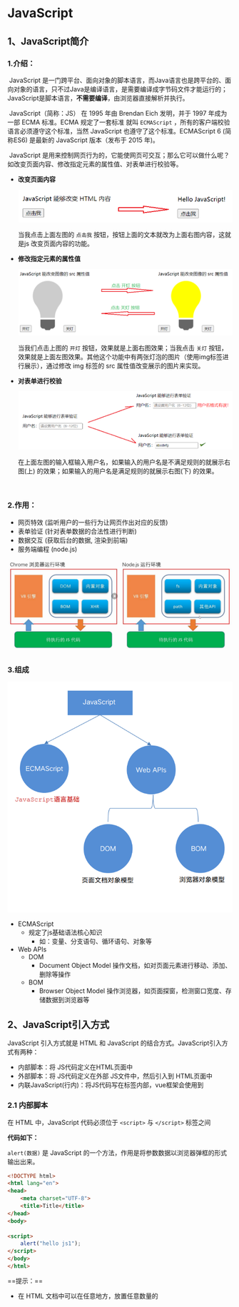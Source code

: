# JavaScript

## 1、JavaScript简介

### 1.介绍：

​	JavaScript 是一门跨平台、面向对象的脚本语言，而Java语言也是跨平台的、面向对象的语言，只不过Java是编译语言，是需要编译成字节码文件才能运行的；JavaScript是脚本语言，**不需要编译**，由浏览器直接解析并执行。

​	JavaScript（简称：JS） 在 1995 年由 Brendan Eich 发明，并于 1997 年成为一部 ECMA 标准。ECMA 规定了一套标准 就叫 `ECMAScript` ，所有的客户端校验语言必须遵守这个标准，当然 JavaScript 也遵守了这个标准。ECMAScript 6 (简称ES6) 是最新的 JavaScript 版本（发布于 2015 年)。

​	JavaScript 是用来控制网页行为的，它能使网页可交互；那么它可以做什么呢？如改变页面内容、修改指定元素的属性值、对表单进行校验等。

* **改变页面内容**

  <img src="../main/Doc_images/image-20210814173417834.png" alt="image-20210814173417834" style="zoom:80%;" />

  当我点击上面左图的 `点击我` 按钮，按钮上面的文本就改为上面右图内容，这就是js 改变页面内容的功能。

* **修改指定元素的属性值**

  <img src="../main/Doc_images/image-20210814173719505.png" alt="image-20210814173719505" style="zoom:70%;" />

  当我们点击上图的 `开灯` 按钮，效果就是上面右图效果；当我点击 `关灯` 按钮，效果就是上面左图效果。其他这个功能中有两张灯泡的图片（使用img标签进行展示），通过修改 img 标签的 src 属性值改变展示的图片来实现。

* **对表单进行校验**

  <img src="../main/Doc_images/image-20210814174242688.png" alt="image-20210814174242688" style="zoom:70%;" />

  在上面左图的输入框输入用户名，如果输入的用户名是不满足规则的就展示右图(上) 的效果；如果输入的用户名是满足规则的就展示右图(下) 的效果。

​	

### 2.作用：

- 网页特效 (监听用户的一些行为让网页作出对应的反馈) 
- 表单验证 (针对表单数据的合法性进行判断) 
- 数据交互 (获取后台的数据, 渲染到前端) 
-  服务端编程 (node.js)

![image-20230711170742300](../main/Doc_images/image-20230711170742300.png)



### 3.组成

![image-20230711171128154](../main/Doc_images/image-20230711171128154.png)

- ECMAScript
  - 规定了js基础语法核心知识
    - 如：变量、分支语句、循环语句、对象等
- Web APIs
  - DOM 
    - Document Object Model 操作文档，如对页面元素进行移动、添加、删除等操作
  - BOM
    - Browser Object Model 操作浏览器，如页面探窗，检测窗口宽度、存储数据到浏览器等



## 2、JavaScript引入方式

JavaScript 引入方式就是 HTML 和 JavaScript 的结合方式。JavaScript引入方式有两种：

* 内部脚本：将 JS代码定义在HTML页面中
* 外部脚本：将 JS代码定义在外部 JS文件中，然后引入到 HTML页面中
* 内联JavaScript(行内)：将JS代码写在标签内部，vue框架会使用到



### 2.1  内部脚本

在 HTML 中，JavaScript 代码必须位于 `<script>` 与 `</script>` 标签之间

**代码如下：**

`alert(数据)` 是 JavaScript 的一个方法，作用是将参数数据以浏览器弹框的形式输出出来。

```html
<!DOCTYPE html>
<html lang="en">
<head>
    <meta charset="UTF-8">
    <title>Title</title>
</head>
<body>

<script>
    alert("hello js1");
</script>
</body>
</html>
```



==提示：==

* 在 HTML 文档中可以在任意地方，放置任意数量的<script>标签。如下图

  ```html
  <!DOCTYPE html>
  <html lang="en">
  <head>
      <meta charset="UTF-8">
      <title>Title</title>
      <script>
          alert("hello js1");
      </script>
  </head>
  <body>
  
  <script>
      alert("hello js1");
  </script>
  
  </body>
  </html>
  <script>
      alert("hello js1");
  </script>
  ```

* 一般把脚本置于 < body> 元素的底部，可改善显示速度

   我们将< script>放在HTML文件的底部附近的原因是浏览器会按照代码在文件中的顺序加载HTML。如果先加载的JavaScript期望修改其下方的HTML，那么它可能由于HTML尚未被加载而失效。因此，将JavaScript 代码放在HTMIL页面的底部附近通常是最好的策略。

### 2.2  外部脚本

**第一步：定义外部 js 文件。如定义名为 demo.js的文件**

项目结构如下：

![image-20230711174610008](../main/Doc_images/image-20230711174610008.png)

demo.js 文件内容如下：

```js
alert("hello js");
```

**第二步：在页面中引入外部的js文件**

在页面使用 `script` 标签中使用 `src` 属性指定 js 文件的 URL 路径。

```html
<!DOCTYPE html>
<html lang="en">
<head>
    <meta charset="UTF-8">
    <title>Title</title>
</head>
<body>

<script src="./need/0x01.js"></script>
</body>
</html>
```

#### *注意：

* 外部脚本不能包含 `<script>` 标签

  在js文件中直接写 js 代码即可，不要在 js文件 中写 `script` 标签

* `<script>` 标签不能自闭合

  在页面中引入外部js文件时，**不能写成** `<script src="../js/demo.js"/>`。

​	

## 3、JavaScript基础语法

### 3.1  书写语法

* 区分大小写：与 Java 一样，变量名、函数名以及其他一切东西都是区分大小写的

* 每行结尾的分号可有可无

  如果一行上写多个语句时，必须加分号用来区分多个语句。

* 注释

  * 单行注释：// 注释内容     ctrl+/
  * 多行注释：/* 注释内容 */    shift+alt+a

  **注意**：JavaScript 没有文档注释

* 结尾处可以不写`;`   结束符可以忽略

* 大括号表示代码块

  ```js
  if (count == 3) { 
     alert(count); 
  } 
  ```

### 3.2  输出语句

js 可以通过以下方式进行内容的输出，只不过不同的语句输出到的位置不同

- `+`运算符 可以实现字符串的拼接
- 使用 ` `` `反引号，即tab键上方数字键盘1左方的符号，在进行内容拼接时用`${}` 包住变量
- 单引号`''`、双引号`""`或反引号` `` `包裹的数据都叫字符串，单引号和双引号都可以用且没区别，推荐使用单引号
- 字符串输出符号时，加上`\`号即可输出
- JS是弱数据类型，变量只有赋值后才能确定



* **使用 window.alert() 写入警告框**  (window可不写)

  ```html
  <!DOCTYPE html>
  <html lang="en">
  <head>
      <meta charset="UTF-8">
      <title>Title</title>
  </head>
  <body>
      
  <script>
      window.alert("hello js");//写入警告框
  </script>
  </body>
  </html>
  ```

  上面代码通过浏览器打开，我们可以看到如下图弹框效果

  ![image-20230711174846586](../main/Doc_images/image-20230711174846586.png)

* **使用 document.write() 写入 HTML 输出**

  ```html
  <!DOCTYPE html>
  <html lang="en">
  <head>
      <meta charset="UTF-8">
      <title>Title</title>
  </head>
  <body>
  
   <h1 style="color: blue;">
  <script>
      document.write("hello js 2~");//写入html页面
  </script>
  </h1>   
  
  </body>
  </html>
  ```

  上面代码通过浏览器打开，我们可以在页面上看到 `document.write(内容)` 输出的内容，但如果输出的内容写在标签内，也会被解析成网页元素

  ![image-20230711175721229](../main/Doc_images/image-20230711175721229.png)

* **使用 console.log() 写入浏览器控制台**

  ```html
  <!DOCTYPE html>
  <html lang="en">
  <head>
      <meta charset="UTF-8">
      <title>Title</title>
  </head>
  <body>
  
  <script>
      console.log("hello js 3");//写入浏览器的控制台
  </script>
  </body>
  </html>
  ```

  上面代码通过浏览器打开，我们可以在不能页面上看到  `console.log(内容)` 输出的内容，它是输出在控制台了，而怎么在控制台查看输出的内容呢？在浏览器界面按 `F12` 就可以看到下图的控制台

  ![image-20230711175942904](../main/Doc_images/image-20230711175942904.png)

### 3.3 输入语法

​	语法：

```json
prompt('请输入您的姓名：')
```

​	作用：显示一个对话框，对话框中包含一条文字信息，提示用户输入内容。

![image-20230711181025247](../main/Doc_images/image-20230711181025247.png)



### 3.4  变量

​	JavaScript 中用 var 关键字（variable 的缩写）来声明变量。存储数据的**容器**，格式 `let 变量名 = 数据值;`。而在JavaScript 是一门弱类型语言，变量==可以存放不同类型的值==；如下在定义变量时赋值为数字数据，还可以将变量的值改为字符串类型的数

```js
let test = 20;
test = "张三";
```





类型包括

- number
  - parseInt
  - parseFloat

- string
- boolean
- undefined
- null



null 和 undefined 区别：

- undefined 表示没有赋值，检测为此则说明值未传递过来
- null 表示赋值但内容为空，常用于未建立完全对象的情况下



js 中的变量名命名也有如下规则，和java语言基本都相同

* 组成字符可以是任何字母、数字、下划线（_）或美元符号（$）
* 数字不能开头
* 建议使用驼峰命名



JavaScript 中 `var` 关键字有点特殊，有以下地方和其他语言不一样

* 作用域：全局变量

  ```js
  {
      var age = 20;
  }
  alert(age);  // 在代码块中定义的age 变量，在代码块外边还可以使用
  ```

* 变量可以重复定义

  ```js
  {
      var age = 20;
      var age = 30;//JavaScript 会用 30 将之前 age 变量的 20 替换掉
  }
  alert(age); //打印的结果是 30
  ```

针对如上的问题，==ECMAScript 6 新增了 `let `关键字来定义变量。==它的用法类似于 `var`，但是所声明的变量，只在 `let` 关键字所在的代码块内有效，且不允许重复声明,所以解决了全局变量的问题，之后的学习均用`let`

例如：

```js
{
    let age = 20;
}
alert(age); 
```

​	运行上面代码，浏览器并没有弹框输出结果，说明这段代码是有问题的。通过 `F12` 打开开发者模式可以看到如下错误信息

<img src="../main/Doc_images/image-20210815170848426.png" alt="image-20210815170848426" style="zoom:80%;" />

而如果在代码块中定义两个同名的变量，IDEA 开发工具就直接报错了

> <img src="../main/Doc_images/image-20210815170952829.png" alt="image-20210815170952829" style="zoom:80%;" />

==ECMAScript 6 新增了 const关键字，用来声明一个只读的常量。一旦声明，常量的值就不能改变。== 通过下面的代码看一下常用的特点就可以了

> <img src="../main/Doc_images/image-20210815171128095.png" alt="image-20210815171128095" style="zoom:80%;" />

我们可以看到给 PI 这个常量重新赋值时报错了。



### 3.5  数据类型

JavaScript 中提供了两类数据类型：原始类型 和 引用类型。

使用 typeof 运算符可以获取数据类型

同时数据之间可以转换

`alert(typeof age);` 以弹框的形式将 age 变量的数据类型输出

原始数据类型：**Symbol、BigInt、object(如数组)**

* **number**：数字（整数、小数、NaN(Not a Number)）

  ```js
  let age = 20;
  let price = 99.8;
  
  alert(typeof age); // 结果是 ： number
  alert(typeof price);// 结果是 ： number
  ```

  ==注意：== NaN是一个特殊的number类型的值，isNaN()

* **string**：字符、字符串，单双引皆可

  ```js
  let ch = 'a';
  let name = '张三'; 
  let addr = "北京";
  
  alert(typeof ch); //结果是  string
  alert(typeof name); //结果是  string
  alert(typeof addr); //结果是  string
  ```

  ==注意：==在 js 中 双引号和单引号都表示字符串类型的数据

* **boolean**：布尔：true，false

  ```js
  let flag = true;
  let flag2 = false;
  
  alert(typeof flag); //结果是 boolean
  alert(typeof flag2); //结果是 boolean
  ```

* **null**：对象为空

  ```js
  let obj = null;
  
  alert(typeof obj);//结果是 object
  ```

  为什么打印上面的 obj 变量的数据类型，结果是object；这个官方给出了解释，下面是从官方文档截的图

  <img src="../main/Doc_images/image-20210815173003408.png" alt="image-20210815173003408" style="zoom:80%;" />

* **undefined**：当声明的变量未初始化时，该变量的默认值是 undefined

  ```js
  let a;
  alert(typeof a); //结果是 undefined
  ```

### 3.6  运算符

JavaScript 提供了如下的运算符。大部分和 Java语言 都是一样的，不同的是 JS 关系运算符中的 `==` 和 `===`，一会我们只演示这两个的区别，其他运算符将不做演示

* 一元运算符：++，--

* 算术运算符：+，-，*，/，%

* 赋值运算符：=，+=，-=…

* 关系运算符：>，<，>=，<=，!=，\==，===…

* 逻辑运算符：&&，||，!

* 三元运算符：条件表达式 ? true_value : false_value 

#### 3.6.1  ==和===区别

**概述:**

* ==：
  1. 判断类型是否一样，如果不一样，则进行类型转换

  2. 再去比较其值

* ===：js 中的全等于
  1. 判断类型是否一样，如果不一样，直接返回false
  2. 再去比较其值

**代码：**

```js
let age1 = 20;
let age2 = "20";

alert(age1 == age2);// true
alert(age1 === age2);// false
```

#### 3.6.2  类型转换

上述讲解 `==` 运算符时，发现会进行类型转换，所以接下来我们来详细的讲解一下 JavaScript 中的类型转换。

* 其他类型转为number

  * string 转换为 number 类型：按照字符串的字面值，转为数字。如果字面值不是数字，则转为NaN

    将 string 转换为 number 有两种方式：

    * 使用 `+` 正号运算符：

      ```js
      let str = +"20";
      alert(str + 1) //21
      ```

    * 使用 `parseInt()` 函数(方法)：

      ```js
      let str = "20";
      alert(parseInt(str, 10) + 1);
      ```

    > ==建议使用 `parseInt()` 函数进行转换。==

  * boolean 转换为 number 类型：true 转为1，false转为0

    ```js
    let flag = +false;
    alert(flag); // 0
    ```

* 其他类型转为boolean

  * number 类型转换为 boolean 类型：0和NaN转为false，其他的数字转为true
  * string 类型转换为 boolean 类型：空字符串转为false，其他的字符串转为true
  * null类型转换为 boolean 类型是 false
  * undefined 转换为 boolean 类型是 false

  **代码如下：**

  ```js
  // let flag = 3;
  // let flag = "";
  let flag = undefined;
  
  if (flag) {
      alert("转为true");
  }
  else {
      alert("转为false");
  }
  ```

**使用场景：**

在 Java 中使用字符串前，一般都会先判断字符串不是null，并且不是空字符才会做其他的一些操作，JavaScript也有类型的操作，代码如下：

```js
let str = "abc";

//健壮性判断
if (str != null && str.length > 0) {
    alert("转为true");
}
else {
    alert("转为false");
}
```

但是由于 JavaScript 会自动进行类型转换，所以上述的判断可以进行简化，代码如下：

```js
let str = "abc";

//健壮性判断
if (str) {
    alert("转为true");
}
else {
    alert("转为false");
}
```



### 3.7  流程控制语句

JavaScript 中提供了和 Java 一样的流程控制语句，如下

* if 
* switch
* for
* while
* do-while

#### 3.7.1  if 语句

```js
let count = 3;
if (count === 3) {
    alert(count);
}
```

#### 3.7.2  switch 语句

```js
let num = 3;
switch (num) {
    case 1:
        alert("星期一");
        break;
    case 2:
        alert("星期二");
        break;
    case 3:
        alert("星期三");
        break;
    case 4:
        alert("星期四");
        break;
    case 5:
        alert("星期五");
        break;
    case 6:
        alert("星期六");
        break;
    case 7:
        alert("星期日");
        break;
    default:
        alert("输入的星期有误");
        break;
}
```

#### 3.7.3  for 循环语句



```js
let sum = 0;
for (let i = 1; i <= 100; i++) { //建议for循环小括号中定义的变量使用let
    sum += i;
}
alert(sum);
```

#### 3.7.4  while 循环语句

```js
let sum = 0;
let i = 1;
while (i <= 100) {
    sum += i;
    i++;
}
alert(sum);
```

#### 3.7.5  do-while 循环语句

```js
let sum = 0;
let i = 1;
do {
    sum += i;
    i++;
}
while (i <= 100);
alert(sum);
```

### 3.8  函数

函数（就是Java中的方法）是被设计为执行特定任务的代码块；JavaScript 函数通过 function 关键词进行定义。

#### 3.8.1  定义格式

函数定义格式有两种：

* 方式1

  ```js
  function 函数名(参数1,参数2..){
      要执行的代码
  }
  ```

* 方式2

  ```js
  var 函数名 = function (参数列表){
      要执行的代码
  }
  ```

> ==注意：==
>
> * 形式参数不需要类型。因为JavaScript是弱类型语言
>
>   ```js
>   function add(a, b){
>       return a + b;
>   }
>   ```
>
>   上述函数的参数 a 和 b 不需要定义数据类型，因为在每个参数前加上 var 也没有任何意义。
>
> * 返回值也不需要定义类型，可以在函数内部直接使用return返回即可

#### 3.8.2  函数调用

函数调用函数：

```js
函数名称(实际参数列表);
```

eg：

```js
let result = add(10,20);
```

> ==注意：==
>
> * JS中，函数调用可以传递任意个数参数
>
> * 例如  `let result = add(1,2,3);` 
>
>   它是将数据 1 传递给了变量a，将数据 2 传递给了变量 b，而数据 3 没有变量接收。

## 4、JavaScript常用对象

JavaScript 提供了很多对象供使用者来使用。

​	无序的数据的集合

- 属性：信息或特征(名词)
- 方法：功能或行为(动词)



* 基本对象

  <img src="../main/Doc_images/image-20210815183147297.png" alt="image-20210815183147297" style="zoom:80%;" />

* BOM 对象

  <img src="../main/Doc_images/image-20210815183207660.png" alt="image-20210815183207660" style="zoom:80%;" />

* DOM对象

  DOM 中的对象就比较多了，下图只是截取部分

  <img src="../main/Doc_images/image-20210815183225718.png" alt="image-20210815183225718" style="zoom:80%;" />

这小节我们先学习基本对象，而我们先学习 `Array` 数组对象和 `String` 字符串对象。

### 4.1  Array对象

JavaScript Array对象用于定义数组

#### 4.1.1  定义格式

数组的定义格式有两种：

* 方式1

  ```js
  let 变量名 = new Array(元素列表); 
  ```

  例如：

  ```js
  let arr = new Array(1,2,3); //1,2,3 是存储在数组中的数据（元素）
  ```

* 方式2

  ```js
  let 变量名 = [元素列表];
  ```

  例如：

  ```js
  let arr = [1,2,3]; //1,2,3 是存储在数组中的数据（元素）
  ```

  ==注意：Java中的数组静态初始化使用的是{}定义，而 JavaScript 中使用的是 [] 定义==

#### 4.1.2  元素访问

访问数组中的元素和 Java 语言的一样，格式如下：

```js
arr[索引] = 值;
```

**代码演示：**

```js
 // 方式一
let arr = new Array(1,2,3);
// alert(arr);

// 方式二
let arr2 = [1,2,3];
//alert(arr2);

// 访问
arr2[0] = 10;
alert(arr2);
```

#### 4.1.3  特点

JavaScript 中的数组相当于 Java 中集合。数组的长度是可以变化的，而 JavaScript 是弱类型，所以可以存储任意的类型的数据。

例如如下代码：

```js
// 变长
let arr3 = [1,2,3];
arr3[10] = 10;
alert(arr3[10]); // 10
alert(arr3[9]);  // undefined
```

上面代码在定义数组中给了三个元素，又给索引是 10 的位置添加了数据 10，那么 `索引3` 到 `索引9` 位置的元素是什么呢？我们之前就介绍了，在 JavaScript 中没有赋值的话，默认就是 `undefined`。

如果给 `arr3` 数组添加字符串的数据，也是可以添加成功的

```js
arr3[5] = "hello";
alert(arr3[5]); // hello
```

#### 4.1.4  属性

Array 对象提供了很多属性

| 属性        | 描述                             |
| ----------- | -------------------------------- |
| constructor | 返回对创建此对象的数组函数的引用 |
| length      | 设置或返回数组中元素的数目       |
| prototype   | 想对象添加属性和方法             |

而我们只讲解 `length` 属性，该数组可以动态的获取数组的长度。而有这个属性，我们就可以遍历数组了

```js
let arr = [1,2,3];
for (let i = 0; i < arr.length; i++) {
    alert(arr[i]);
}
```

#### 4.1.5  方法

Array 对象同样也提供了很多方法

| 方法             | 描述                                                         |
| ---------------- | ------------------------------------------------------------ |
| concat()         | 连接两个或更多的数组，并返回结果                             |
| join()           | 把数组的所有元素放入一个字符串，元素通过指定的分隔符进行分隔。 |
| pop()            | 删除并返回数组的最后一个元素                                 |
| push()           | 像数组的末尾添加一个或更多元素，并返回新的长度。             |
| reverse()        | 颠倒数组中元素的顺序。                                       |
| shift()          | 删除并返回数组的第一个元素                                   |
| slice()          | 从某个已有的数组返回选定的元素                               |
| sort()           | 对数组的元素进行排序                                         |
| splice()         | 删除元素，并向数组添加新元素                                 |
| toSource()       | 返回该对象的源代码                                           |
| toString()       | 把数组转换为字符串，并返回结果                               |
| toLocaleString() | 把数组转换为本地数组，并返回结果                             |
| unshift()        | 向数组的开头添加一个或更多元素，并返回新的长度               |
| valueOf()        | 返回数组对象的原始值                                         |

* push 函数：给数组添加元素，也就是在数组的末尾添加元素

  参数表示要添加的元素

  ```js
  // push:添加方法
  let arr5 = [1,2,3];
  arr5.push(10);
  alert(arr5);  //数组的元素是 {1,2,3,10}
  ```

* splice 函数：删除元素

  参数1：索引。表示从哪个索引位置删除

  参数2：个数。表示删除几个元素

  ```js
  // splice:删除元素
  let arr5 = [1, 2, 3];
  arr5.splice(0, 1); //从 0 索引位置开始删除，删除一个元素 
  alert(arr5); // {2,3}
  ```

### 4.2  String对象

String对象的创建方式有两种

* 方式1：

  ```js
  let 变量名 = new String(s); 
  ```

* 方式2：

  ```js
  let 变量名 = "数组"; 
  ```

**属性：**

String对象提供了很多属性，下面列举了一个属性 `length` ，该属性是用于动态的获取字符串的长度

| 属性   | 说明         |
| ------ | ------------ |
| length | 字符串的长度 |

**函数：**

String对象提供了很多函数（方法），下面列举了两个方法。

| 方法      | 说明                 |
| --------- | -------------------- |
| charAt()  | 返回在指定位置的字符 |
| indexOf() | 检索字符串           |

String对象还有一个函数 `trim()` ，该方法在文档中没有体现，但是所有的浏览器都支持；它是用来去掉字符串两端的空格。

代码演示：

```js
let str4 = '  abc   ';
alert(1 + str4 + 1);
```

上面代码会输出内容 `1  abc  1`，很明显可以看到 abc 字符串左右两边是有空格的。接下来使用 `trim()` 函数

```js
let str4 = '  abc   ';
alert(1 + str4.trim() + 1);
```

输出的内容是 `1abc1` 。这就是 `trim()` 函数的作用。

`trim()` 函数在以后开发中还是比较常用的，例如下图所示是登陆界面

<img src="../main/Doc_images/image-20210815193420418.png" alt="image-20210815193420418" style="zoom:80%;"/> 

用户在输入用户名和密码时，可能会习惯的输入一些空格，这样在我们后端程序中判断用户名和密码是否正确，结果肯定是失败。所以我们一般都会对用户输入的字符串数据进行去除前后空格的操作。

### 4.3  自定义对象

在 JavaScript 中自定义对象特别简单，下面就是自定义对象的格式：

```js
let 对象名称 = {
    属性名称1: 属性值1,
    属性名称2: 属性值2,
    ...,
    函数名称: function (形参列表) {},
	...
};
```

调用属性的格式：

```js
对象名.属性名
```

调用函数的格式：

```js
对象名.函数名()
```

接下来通过代码演示一下，让大家体验一下 JavaScript 中自定义对象

```js
let person = {
        name: "zhangsan",
        age: 23,
        eat: function () {
            alert("干饭~");
        }
    };


alert(person.name);  //zhangsan
alert(person.age); //23

person.eat();  //干饭~
```





## 5、BOM

BOM：Browser Object Model 浏览器对象模型。也就是 JavaScript 将浏览器的各个组成部分封装为对象。

我们要操作浏览器的各个组成部分就可以通过操作 BOM 中的对象来实现。比如：我现在想将浏览器地址栏的地址改为 `https://www.cctv.com/` 就可以通过使用 BOM 中定义的 `Location` 对象的 `href` 属性，代码： `location.href = "https://www.baidu.com/";` 

 BOM 中包含了如下对象：

* Window：浏览器窗口对象
* Navigator：浏览器对象
* Screen：屏幕对象
* History：历史记录对象
* Location：地址栏对象

下图是 BOM 中的各个对象和浏览器的各个组成部分的对应关系

<img src="../main/Doc_images/image-20210815194911914.png" alt="image-20210815194911914" style="zoom:70%;" />

BOM 中的 `Navigator` 对象和 `Screen` 对象基本不会使用，所以我们的课堂只对 `Window`、`History`、`Location` 对象进行讲解。

### 5.1  Window对象

window 对象是 JavaScript 对浏览器的窗口进行封装的对象。

#### 5.1.1  获取window对象

该对象不需要创建直接使用 `window`，其中 `window. ` 可以省略。比如我们之前使用的 `alert()` 函数，其实就是 `window` 对象的函数，在调用是可以写成如下两种

* 显式使用 `window` 对象调用

  ```js
  window.alert("abc");
  ```

* 隐式调用

  ```
  alert("abc")
  ```

#### 5.1.2  window对象属性

`window` 对象提供了用于获取其他 BOM 组成对象的属性

<img src="../main/Doc_images/image-20210815200625592.png" alt="image-20210815200625592" style="zoom:80%;" />

也就是说，我们想使用 `Location` 对象的话，就可以使用 `window` 对象获取；写成 `window.location`，而 `window.` 可以省略，简化写成 `location` 来获取 `Location` 对象。

#### 5.1.3  window对象函数

`window` 对象提供了很多函数供我们使用，而很多都不常用；下面给大家列举了一些比较常用的函数

<img src="../main/Doc_images/image-20210815201323329.png" alt="image-20210815201323329" style="zoom:80%;" />

> `setTimeout(function, 毫秒值)` : 在一定的时间间隔后执行一个function，只执行一次
> `setInterval(function, 毫秒值)` :在一定的时间间隔后执行一个function，循环执行

**confirm代码演示：**

```js
// confirm()，点击确定按钮，返回true，点击取消按钮，返回false
var flag = confirm("确认删除？");

alert(flag);
```

下图是 `confirm()` 函数的效果。当我们点击 `确定` 按钮，`flag` 变量值记录的就是 `true` ；当我们点击 `取消` 按钮，`flag` 变量值记录的就是 `false`。

<img src="../main/Doc_images/image-20210815201600493.png" alt="image-20210815201600493" style="zoom:80%;" />

而以后我们在页面删除数据时候如下图每一条数据后都有 `删除` 按钮，有可能是用户的一些误操作，所以对于删除操作需要用户进行再次确认，此时就需要用到 `confirm()` 函数。

<img src="../main/Doc_images/image-20210815202406490.png" alt="image-20210815202406490" style="zoom:70%;" />

**定时器代码演示：**

```js
setTimeout(function (){
    alert("hehe");
},3000);
```

当我们打开浏览器，3秒后才会弹框输出 `hehe`，并且只会弹出一次。

```js
setInterval(function (){
    alert("hehe");
},2000);
```

当我们打开浏览器，每隔2秒都会弹框输出 `hehe`。

#### 5.1.4  案例

**需求：每隔1秒，灯泡切换一次状态**

<img src="../main/Doc_images/image-20210815203345262.png" alt="image-20210815203345262" style="zoom:70%;" />

需求说明：

有如下页面效果，实现定时进行开灯、关灯功能

<img src="../main/Doc_images/image-20210815203623739.png" alt="image-20210815203623739" style="zoom:80%;" />

初始页面环境

```html
<!DOCTYPE html>
<html lang="en">
<head>
    <meta charset="UTF-8">
    <title>JavaScript演示</title>
</head>
<body>

<input type="button" onclick="on()" value="开灯">
<img id="myImage" border="0" src="../imgs/off.gif" style="text-align:center;">
<input type="button" onclick="off()" value="关灯">

<script>
    function on(){
        document.getElementById('myImage').src='../imgs/on.gif';
    }

    function off(){
        document.getElementById('myImage').src='../imgs/off.gif'
    }

</script>
</body>
</html>
```

### 5.2  History对象

History 对象是 JavaScript 对历史记录进行封装的对象。

* History 对象的获取

  使用 window.history获取，其中window. 可以省略

* History 对象的函数

  <img src="../main/Doc_images/image-20210815224826535.png" alt="image-20210815224826535" style="zoom:70%;" />

  这两个函数我们平时在访问其他的一些网站时经常使用对应的效果，如下图

  <img src="../main/Doc_images/image-20210815225059114.png" alt="image-20210815225059114" style="zoom:80%;" />

  当我们点击向左的箭头，就跳转到前一个访问的页面，这就是 `back()` 函数的作用；当我们点击向右的箭头，就跳转到下一个访问的页面，这就是 `forward()` 函数的作用。

### 5.3  Location对象

<img src="../main/Doc_images/image-20210815225243560.png" alt="image-20210815225243560" style="zoom:80%;" />

Location 对象是 JavaScript 对地址栏封装的对象。可以通过操作该对象，跳转到任意页面。

#### 5.3.1  获取Location对象

使用 window.location获取，其中window. 可以省略

```js
window.location.方法();
location.方法();
```



#### 5.3.2  Location对象属性

Location对象提供了很对属性。以后常用的只有一个属性 `href`

<img src="../main/Doc_images/image-20210815225707580.png" alt="image-20210815225707580" style="zoom:80%;" />

**代码演示：**

```js
alert("要跳转了");
location.href = "https://www.baidu.com";
```

在浏览器首先会弹框显示 `要跳转了`，当我们点击了 `确定` 就会跳转到 百度 的首页。



#### 5.3.3  案例

**需求：3秒跳转到百度首页**

**分析：**

1. 3秒跳转，由此可以确定需要使用到定时器，而只跳转一次，所以使用 `setTimeOut()`
2. 要进行页面跳转，所以需要用到 `location` 对象的 `href` 属性实现

**代码实现：**

```js
document.write("3秒跳转到首页..."); 
setTimeout(function (){
    location.href = "https://www.baidu.com"
},3000);
```

## 6、DOM

### 6.1  概述

DOM：Document Object Model 文档对象模型。也就是 JavaScript 将 HTML 文档的各个组成部分封装为对象。

DOM 其实我们并不陌生，之前在学习 XML 就接触过，只不过 XML 文档中的标签需要我们写代码解析，而 HTML 文档是浏览器解析。封装的对象分为

* Document：整个文档对象
* Element：元素对象
* Attribute：属性对象
* Text：文本对象
* Comment：注释对象

如下图，左边是 HTML 文档内容，右边是 DOM 树

![image-20210815231028430](../main/Doc_images/image-20210815231028430.png)

**作用：**

JavaScript 通过 DOM， 就能够对 HTML进行操作了

* 改变 HTML 元素的内容
* 改变 HTML 元素的样式（CSS）
* 对 HTML DOM 事件作出反应
* 添加和删除 HTML 元素

**DOM相关概念：**

DOM 是 W3C（万维网联盟）定义了访问 HTML 和 XML 文档的标准。该标准被分为 3 个不同的部分：

1. 核心 DOM：针对任何结构化文档的标准模型。 XML 和 HTML 通用的标准

   * Document：整个文档对象

   * Element：元素对象

   * Attribute：属性对象

   * Text：文本对象

   * Comment：注释对象

2. XML DOM： 针对 XML 文档的标准模型

3. HTML DOM： 针对 HTML 文档的标准模型

   该标准是在核心 DOM 基础上，对 HTML 中的每个标签都封装成了不同的对象

   * 例如：`<img>` 标签在浏览器加载到内存中时会被封装成 `Image` 对象，同时该对象也是 `Element` 对象。
   * 例如：`<input type='button'>` 标签在浏览器加载到内存中时会被封装成 `Button` 对象，同时该对象也是 `Element` 对象。

### 6.2  获取 Element对象

HTML 中的 Element 对象可以通过 `Document` 对象获取，而 `Document` 对象是通过 `window` 对象获取。

`Document` 对象中提供了以下获取 `Element` 元素对象的函数

* `getElementById()`：根据id属性值获取，返回单个Element对象
* `getElementsByTagName()`：根据标签名称获取，返回Element对象数组
* `getElementsByName()`：根据name属性值获取，返回Element对象数组
* `getElementsByClassName()`：根据class属性值获取，返回Element对象数组

**代码演示：**

下面有提前准备好的页面：

```html
<!DOCTYPE html>
<html lang="en">
<head>
    <meta charset="UTF-8">
    <title>Title</title>
</head>
<body>
    <img id="light" src="../imgs/off.gif"> <br>

    <div class="cls">阜阳师范大学</div>   <br>
    <div class="cls">计算机学院</div> <br>

    <input type="checkbox" name="hobby"> 电影
    <input type="checkbox" name="hobby"> 旅游
    <input type="checkbox" name="hobby"> 游戏
    <br>
    <script>
		//在此处书写js代码
    </script>
</body>
</html>
```

1. 根据 `id` 属性值获取上面的 `img` 元素对象，返回单个对象

   ```js
   var img = document.getElementById("light");
   alert(img);
   ```

   结果如下：

   <img src="../main/Doc_images/image-20210815233232924.png" alt="image-20210815233232924" style="zoom:80%;" />

   从弹框输出的内容，也可以看出是一个图片元素对象。

2. 根据标签名称获取所有的 `div` 元素对象

   ```js
   var divs = document.getElementsByTagName("div");// 返回一个数组，数组中存储的是 div 元素对象
   // alert(divs.length);  //输出 数组的长度
   //遍历数组
   for (let i = 0; i < divs.length; i++) {
       alert(divs[i]);
   }
   ```

3. 获取所有的满足 `name = 'hobby'` 条件的元素对象

   ```js
   //3. getElementsByName：根据name属性值获取，返回Element对象数组
   var hobbys = document.getElementsByName("hobby");
   for (let i = 0; i < hobbys.length; i++) {
       alert(hobbys[i]);
   }
   ```

4. 获取所有的满足 `class='cls'` 条件的元素对象

   ```js
   //4. getElementsByClassName：根据class属性值获取，返回Element对象数组
   var clss = document.getElementsByClassName("cls");
   for (let i = 0; i < clss.length; i++) {
       alert(clss[i]);
   }
   ```

### 6.3  HTML Element对象使用

HTML 中的 `Element` 元素对象有很多，不可能全部记住，以后是根据具体的需求查阅文档使用。

下面我们通过具体的案例给大家演示文档的查询和对象的使用；下面提前给大家准备好的页面

```html
<!DOCTYPE html>
<html lang="en">
<head>
    <meta charset="UTF-8">
    <title>Title</title>
</head>
<body>
    <img id="light" src="../imgs/off.gif"> <br>

    <div class="cls">道可道</div>   <br>
    <div class="cls">良师良职</div> <br>

    <input type="checkbox" name="hobby"> 电影
    <input type="checkbox" name="hobby"> 旅游
    <input type="checkbox" name="hobby"> 游戏
    <br>
    <script>
        //在此处写js低吗
    </script>
</body>
</html>
```

**需求：**

1. 点亮灯泡

   此案例由于需要改变 `img` 标签 的图片，所以我们查询文档，下图是查看文档的流程：

   <img src="../main/Doc_images/%E6%9F%A5%E7%9C%8B%E6%96%87%E6%A1%A3.png" alt="image-20210815233232924" style="zoom:100%;" />

   代码实现：

   ```js
   //1，根据 id='light' 获取 img 元素对象
   var img = document.getElementById("light");
   //2，修改 img 对象的 src 属性来改变图片
   img.src = "../imgs/on.gif";
   ```

2. 将所有的 `div` 标签的标签体内容替换为 `哈哈`

   ```js
   //1，获取所有的 div 元素对象
   var divs = document.getElementsByTagName("div");
   /*
           style:设置元素css样式
           innerHTML：设置元素内容
       */
   //2，遍历数组，获取到每一个 div 元素对象，并修改元素内容
   for (let i = 0; i < divs.length; i++) {
       //divs[i].style.color = 'red';
       divs[i].innerHTML = "哈哈";
   }
   ```

3. 使所有的复选框呈现被选中的状态

   此案例我们需要看 复选框 元素对象有什么属性或者函数是来操作 复选框的选中状态。下图是文档的查看

   ![image-20210816000520457](../main/Doc_images/image-20210816000520457.png)

   代码实现：

   ```js
   //1，获取所有的 复选框 元素对象
   var hobbys = document.getElementsByName("hobby");
   //2，遍历数组，通过将 复选框 元素对象的 checked 属性值设置为 true 来改变复选框的选中状态
   for (let i = 0; i < hobbys.length; i++) {
       hobbys[i].checked = true;
   }
   ```

## 7、事件监听

要想知道什么是事件监听，首先先聊聊什么是事件？

HTML 事件是发生在 HTML 元素上的“事情”。比如：页面上的 `按钮被点击`、`鼠标移动到元素之上`、`按下键盘按键` 等都是事件。

事件监听是JavaScript 可以在事件被侦测到时==执行一段逻辑代码。==例如下图当我们点击 `开灯` 按钮，就需要通过 js 代码实现替换图片

<img src="../main/Doc_images/image-20210816194143246.png" alt="image-20210816194143246" style="zoom:80%;" />

再比如下图输入框，当我们输入了用户名 `光标离开` 输入框，就需要通过 js 代码对输入的内容进行校验，没通过校验就在输入框后提示 `用户名格式有误!`

<img src="../main/Doc_images/image-20210816194333252.png" alt="image-20210816194333252" style="zoom:90%;" />

### 7.1  事件绑定

JavaScript 提供了两种事件绑定方式：

* 方式一：通过 HTML标签中的事件属性进行绑定

  如下面代码，有一个按钮元素，我们是在该标签上定义 `事件属性`，在事件属性中绑定函数。`onclick` 就是 `单击事件` 的事件属性。`onclick='on（）'` 表示该点击事件绑定了一个名为 `on()` 的函数

  ```html
  <input type="button" onclick='on()’>
  ```

  下面是点击事件绑定的 `on()` 函数

  ```js
  function on(){
  	alert("我被点了");
  }
  ```

* 方式二：通过 DOM 元素属性绑定

  如下面代码是按钮标签，在该标签上我们并没有使用 `事件属性`，绑定事件的操作需要在 js 代码中实现

  ```html
  <input type="button" id="btn">
  ```

  下面 js 代码是获取了 `id='btn'` 的元素对象，然后将 `onclick` 作为该对象的属性，并且绑定匿名函数。该函数是在事件触发后自动执行

  ```js
  document.getElementById("btn").onclick = function (){
      alert("我被点了");
  }
  ```

**代码演示：**

```html
<!DOCTYPE html>
<html lang="en">
<head>
    <meta charset="UTF-8">
    <title>Title</title>
</head>
<body>
    <!--方式1：在下面input标签上添加 onclick 属性，并绑定 on() 函数-->
    <input type="button" value="点我" onclick="on()"> <br>
    <input type="button" value="再点我" id="btn">

    <script>
        function on(){
            alert("我被点了");
        }
      	//方式2：获取 id="btn" 元素对象，通过调用 onclick 属性 绑定点击事件
        document.getElementById("btn").onclick = function (){
            alert("我被点了");
        }
    </script>
</body>
</html>
```

### 7.2  常见事件

上面案例中使用到了 `onclick` 事件属性，那都有哪些事件属性供我们使用呢？下面就给大家列举一些比较常用的事件属性

| 事件属性名  | 说明                   |
| ----------- | ---------------------- |
| onclick     | 鼠标单击事件           |
| onblur      | 元素失去焦点           |
| onfocus     | 元素获得焦点           |
| onsubmit    | 当表单提交时触发该事件 |
| onmouseover | 鼠标被移到某元素之上   |
| onmouseout  | 鼠标从某元素移开       |

* `onfocus` 获得焦点事件。

  如下图，当点击了输入框后，输入框就获得了焦点。而下图示例是当获取焦点后会更改输入框的背景颜色。

  <img src="../main/Doc_images/image-20210816214900928.png" alt="image-20210816214900928" style="zoom:80%;" />

* `onblur  ` 失去焦点事件。

  如下图，当点击了输入框后，输入框就获得了焦点；再点击页面其他位置，那输入框就失去焦点了。下图示例是将输入的文本转换为大写。

  <img src="../main/Doc_images/image-20210816215235969.png" alt="image-20210816215235969" style="zoom:80%;" />

* `onmouseout  ` 鼠标移出事件。

* `onmouseover  `  鼠标移入事件。

  如下图，当鼠标移入到 苹果 图片上时，苹果图片变大；当鼠标移出 苹果图片时，苹果图片变小。

  <img src="../main/Doc_images/image-20210816220149093.png" alt="image-20210816220149093" style="zoom:70%;" />

* `onsubmit  ` 表单提交事件

  如下是带有表单的页面

  ```html
  <!DOCTYPE html>
  <html lang="en">
  <head>
      <meta charset="UTF-8">
      <title>Title</title>
  </head>
  <body>
      <form id="register" action="#" >
          <input type="text" name="username" />
          <input type="submit" value="提交">
      </form>
      <script>
          
      </script>
  </body>
  </html>
  ```

  如上代码的表单，当我们点击 `提交` 按钮后，表单就会提交，此处默认使用的是 `GET` 提交方式，会将提交的数据拼接到 URL 后。现需要通过 js 代码实现阻止表单提交的功能，js 代码实现如下：

  1. 获取 `form` 表单元素对象。
  2. 给 `form` 表单元素对象绑定 `onsubmit` 事件，并绑定匿名函数。
  3. 该匿名函数如果返回的是true，提交表单；如果返回的是false，阻止表单提交。

  ```js
  document.getElementById("register").onsubmit = function (){
      //onsubmit 返回true，则表单会被提交，返回false，则表单不提交
      return true;
  }
  ```

## 8、表单验证案例

### 8.1  需求

<img src="../main/Doc_images/image-20210816225925955.png" alt="image-20210816225925955" style="zoom:60%;" />

有如下注册页面，对表单进行校验，如果输入的用户名、密码、手机号符合规则，则允许提交；如果不符合规则，则不允许提交。

完成以下需求：

1. 当输入框失去焦点时，验证输入内容是否符合要求

2. 当点击注册按钮时，判断所有输入框的内容是否都符合要求，如果不合符则阻止表单提交

### 8.2  环境准备

下面是初始页面

```html
<!DOCTYPE html>
<html lang="en">
<head>
    <meta charset="UTF-8">
    <title>欢迎注册</title>
    <link href="../css/register.css" rel="stylesheet">
</head>
<body>
    <div class="form-div">
        <div class="reg-content">
            <h1>欢迎注册</h1>
            <span>已有帐号？</span> <a href="#">登录</a>
        </div>
        <form id="reg-form" action="#" method="get">
            <table>
                <tr>
                    <td>用户名</td>
                    <td class="inputs">
                        <input name="username" type="text" id="username">
                        <br>
                        <span id="username_err" class="err_msg" style="display: none">用户名不太受欢迎</span>
                    </td>
                </tr>

                <tr>
                    <td>密码</td>
                    <td class="inputs">
                        <input name="password" type="password" id="password">
                        <br>
                        <span id="password_err" class="err_msg" style="display: none">密码格式有误</span>
                    </td>
                </tr>

                <tr>
                    <td>手机号</td>
                    <td class="inputs"><input name="tel" type="text" id="tel">
                        <br>
                        <span id="tel_err" class="err_msg" style="display: none">手机号格式有误</span>
                    </td>
                </tr>
            </table>
            <div class="buttons">
                <input value="注 册" type="submit" id="reg_btn">
            </div>
            <br class="clear">
        </form>

    </div>


    <script>

    </script>
</body>
</html>
```

### 8.3  验证输入框

此小节完成如下功能：

* 校验用户名。当用户名输入框失去焦点时，判断输入的内容是否符合 `长度是 6-12 位` 规则，不符合使 `id='username_err'` 的span标签显示出来，给出用户提示。
* 校验密码。当密码输入框失去焦点时，判断输入的内容是否符合 `长度是 6-12 位` 规则，不符合使 `id='password_err'` 的span标签显示出来，给出用户提示。
* 校验手机号。当手机号输入框失去焦点时，判断输入的内容是否符合 `长度是 11 位` 规则，不符合使 `id='tel_err'` 的span标签显示出来，给出用户提示。

代码如下：

```js
//1. 验证用户名是否符合规则
//1.1 获取用户名的输入框
var usernameInput = document.getElementById("username");

//1.2 绑定onblur事件 失去焦点
usernameInput.onblur = function () {
    //1.3 获取用户输入的用户名
    var username = usernameInput.value.trim();

    //1.4 判断用户名是否符合规则：长度 6~12
    if (username.length >= 6 && username.length <= 12) {
        //符合规则
        document.getElementById("username_err").style.display = 'none';
    } else {
        //不合符规则
        document.getElementById("username_err").style.display = '';
    }
}

//1. 验证密码是否符合规则
//1.1 获取密码的输入框
var passwordInput = document.getElementById("password");

//1.2 绑定onblur事件 失去焦点
passwordInput.onblur = function() {
    //1.3 获取用户输入的密码
    var password = passwordInput.value.trim();

    //1.4 判断密码是否符合规则：长度 6~12
    if (password.length >= 6 && password.length <= 12) {
        //符合规则
        document.getElementById("password_err").style.display = 'none';
    } else {
        //不合符规则
        document.getElementById("password_err").style.display = '';
    }
}

//1. 验证手机号是否符合规则
//1.1 获取手机号的输入框
var telInput = document.getElementById("tel");

//1.2 绑定onblur事件 失去焦点
telInput.onblur = function() {
    //1.3 获取用户输入的手机号
    var tel = telInput.value.trim();

    //1.4 判断手机号是否符合规则：长度 11
    if (tel.length == 11) {
        //符合规则
        document.getElementById("tel_err").style.display = 'none';
    } else {
        //不合符规则
        document.getElementById("tel_err").style.display = '';
    }
}
```

### 8.3  验证表单

当用户点击 `注册` 按钮时，需要同时对输入的 `用户名`、`密码`、`手机号` ，如果都符合规则，则提交表单；如果有一个不符合规则，则不允许提交表单。实现该功能需要获取表单元素对象，并绑定 `onsubmit` 事件

```js
//1. 获取表单对象
var regForm = document.getElementById("reg-form");

//2. 绑定onsubmit 事件
regForm.onsubmit = function () {
    
}
```

`onsubmit` 事件绑定的函数需要对输入的 `用户名`、`密码`、`手机号` 进行校验，这些校验我们之前都已经实现过了，这里我们还需要再校验一次吗？不需要，只需要对之前校验的代码进行改造，把每个校验的代码专门抽象到有名字的函数中，方便调用；并且每个函数都要返回结果来去决定是提交表单还是阻止表单提交，代码如下：

```js
//1. 验证用户名是否符合规则
//1.1 获取用户名的输入框
var usernameInput = document.getElementById("username");

//1.2 绑定onblur事件 失去焦点
usernameInput.onblur = checkUsername;

function checkUsername() {
    //1.3 获取用户输入的用户名
    var username = usernameInput.value.trim();

    //1.4 判断用户名是否符合规则：长度 6~12
    var flag = username.length >= 6 && username.length <= 12;
    if (flag) {
        //符合规则
        document.getElementById("username_err").style.display = 'none';
    } else {
        //不合符规则
        document.getElementById("username_err").style.display = '';
    }
    return flag;
}

//1. 验证密码是否符合规则
//1.1 获取密码的输入框
var passwordInput = document.getElementById("password");

//1.2 绑定onblur事件 失去焦点
passwordInput.onblur = checkPassword;

function checkPassword() {
    //1.3 获取用户输入的密码
    var password = passwordInput.value.trim();

    //1.4 判断密码是否符合规则：长度 6~12
    var flag = password.length >= 6 && password.length <= 12;
    if (flag) {
        //符合规则
        document.getElementById("password_err").style.display = 'none';
    } else {
        //不合符规则
        document.getElementById("password_err").style.display = '';
    }
    return flag;
}

//1. 验证手机号是否符合规则
//1.1 获取手机号的输入框
var telInput = document.getElementById("tel");

//1.2 绑定onblur事件 失去焦点
telInput.onblur = checkTel;

function checkTel() {
    //1.3 获取用户输入的手机号
    var tel = telInput.value.trim();

    //1.4 判断手机号是否符合规则：长度 11
    var flag = tel.length == 11;
    if (flag) {
        //符合规则
        document.getElementById("tel_err").style.display = 'none';
    } else {
        //不合符规则
        document.getElementById("tel_err").style.display = '';
    }
    return flag;
}
```

而 `onsubmit` 绑定的函数需要调用 `checkUsername()` 函数、`checkPassword()` 函数、`checkTel()` 函数。

```js
//1. 获取表单对象
var regForm = document.getElementById("reg-form");

//2. 绑定onsubmit 事件
regForm.onsubmit = function () {
    //挨个判断每一个表单项是否都符合要求，如果有一个不合符，则返回false

    var flag = checkUsername() && checkPassword() && checkTel();

    return flag;
}
```





## 9客户端与服务器

### 1.服务器

​		上网过程中，负责 **存放和对外提供资源** 的电脑，叫做服务器

![image-20230712095110013](../main/Doc_images/image-20230712095110013.png)



### 2.客户端

​	上网过程中，负责 **获取和消费资源** 的电脑，叫做客户端

![image-20230712095212664](../main/Doc_images/image-20230712095212664.png)



### 3.通信过程

#### 1.客户端与服务器之间的通信过程



![image-20230712095252917](../main/Doc_images/image-20230712095252917.png)



##### *注意：

1. 客户端与服务器之间的通讯过程，分为： **请求-处理-响应** 三个步骤；
2.  网页中每一个资源，都是通过 请求-处理-响应 的方式从服务器获取回来的。



#### 2.基于浏览器工具分析通信过程

步骤：

1. 打开 Chorme 浏览器 
2.  Ctrl + Shift + I（F12） 打开 Chrome 的开发者工具 
3. 切换到 Network 面板
4.  选中 Doc 页签 
5.  刷新页面，分析客户端与服务器的通讯过程



![image-20230712095556830](../main/Doc_images/image-20230712095556830.png)





## 10.HTTP请求方式

### 10.1、八种http请求方式

​	http/1.1协议中共定义了八种请求方式来表明requeset-url不同的操作，分别是get、post、head、options、put、delete、trace、connect。

| 序号 | 方法   | 描述                                                         |
| ---- | ------ | ------------------------------------------------------------ |
| 1    | get    | 请求指定的页面信息，并返回实体主体                           |
| 2    | post   | 向指定资源提交数据进行处理请求(例如提交表单或上传文件)。数据被包含在请求体中。post请求可能会导致新的资源的建立和已有资源的修改 |
| 3    | put    | 从客户端向服务器传送的数据取代指定的文档内容                 |
| 4    | delete | 请求服务器删除指定内容                                       |
| 5    | head   | 类似于get请求，只不过返回的响应中没有具体的内容，用于获取报头 |
| 6    | option | 允许客户端查看服务器的性能                                   |
| 7    | trace  | 回显服务器收到的请求，主要用于测试或者诊断                   |
| 8    | connet | 预留给能够连接改为管道方式的代理服务器                       |

大致为：

| 序号 | 方法   | 描述 |
| ---- | ------ | ---- |
| 1    | get    | 查看 |
| 2    | post   | 创建 |
| 3    | put    | 更新 |
| 4    | delete | 删除 |

### 10.2 put和post区别

​	put和post操作都是向服务器端发送数据，但是put是被定义为idempotent（幂等，）的方法，而post是非幂等的，即多次发送同一个请求时候，产生的结果是一样的就是幂等性原则，这是为了当网络出现延迟等，服务器（客户端）之间发送请求没有收到回应，再重新发一次，实际上另一端已经接收到了第一次的请求，接着有接收第二次同一请求，如果是交易的业务没有幂等就会造成交易两次却只结算一次交易额。

- put请求：如果两个请求相同，后一个请求会把第一个请求覆盖掉。（所以PUT用来改资源）。
- Post请求：后一个请求不会把第一个请求覆盖掉。（所以Post用来增资源）。

### 10.3 get和post

​	1.关于安全性：post的安全性要相对比get的高，因为get的参数都是放在url中的，可以被缓存，截取直接就能获取数据，所以一般登录密码这些信息不会明文放在url中使用get请求发送。而post的数据都是放在RequestBody，可以进行一次加密，相对安全些。**使用get请求的，直接将地址复制粘贴就可以原样访问，而post一般不行，**我们在浏览器输入一个网址访问网站都是get请求。

​	2.请求数据上限：get请求的数据会放在url后面，使用？A=B格式（A是名称，B是参数）发送，这个url一般是有长度限制的，http协议没有对url长度进行限制，这个限定主要是浏览器和服务器的限制，一般是1024字节长度。而post可以将数据放在RequesetBody中传送，这里就没有数据量的上限了，get是无请求体的，所以RequestBody只能使用post方式提交。（后面会讲一下RequesetBody）。

​	3.关于tcp数据包：对于GET方式的请求，浏览器会把http header和data一并发送出去，服务器响应200（返回数据）；而对于POST，浏览器先发送header，服务器响应100 continue，浏览器再发送data，服务器响应200 ok（返回数据）。实际上get会产生一个tcp数据包，post会产生两个数据，这就会造成响应时间问题，但并不是所有的浏览器都是post发两次包，firefox不是。




## 11.Status Code 状态码

```
100

继续

请求者应当继续提出请求。服务器已收到请求的一部分，正在等待其余部分

101

切换协议

请求者已要求服务器切换协议，服务器已确认并准备切换

200

成功

服务器已成功处理了请求

201

已创建

请求成功并且服务器创建了新的资源

202

已接受

服务器已接受请求，但尚未处理

203

非授权信息

服务器已成功处理了请求，但返回的信息可能来自另一个源

204

无内容

服务器成功处理了请求，但没有返回任何内容

205

重置内容

服务器成功处理了请求，内容被重置

206

部分内容

服务器成功处理了部分请求

300

多种选择

针对请求，服务器可执行多种操作

301

永久移动

请求的网页已永久移动到新位置，即永久重定向

302

临时移动

请求的网页暂时跳转到其他页面，即暂时重定向

303

查看其他位置

如果原来的请求是POST，重定向目标文档应该通过GET提取

304

未修改

此次请求返回的网页未修改，继续使用上次的资源

305

使用代理

请求者应该使用代理访问该网页

307

临时重定向

请求的资源临时从其他位置响应

400

错误请求

服务器无法解析该请求

401

未授权

请求没有进行身份验证或验证未通过

403

禁止访问

服务器拒绝此请求

404

未找到

服务器找不到请求的网页

405

方法禁用

服务器禁用了请求中指定的方法

406

不接受

无法使用请求的内容响应请求的网页

407

需要代理授权

请求者需要使用代理授权

408

请求超时

服务器请求超时

409

冲突

服务器在完成请求时发生冲突

410

已删除

请求的资源已永久删除

411

需要有效长度

服务器不接受不含有效内容长度标头字段的请求

412

未满足前提条件

服务器未满足请求者在请求中设置的其中一个前提条件

413

请求实体过大

请求实体过大，超出服务器的处理能力

414

请求URI过长

请求网址过长，服务器无法处理

415

不支持类型

请求格式不被请求页面支持

416

请求范围不符

页面无法提供请求的范围

417

未满足期望值

服务器未满足期望请求标头字段的要求

500

服务器内部错误

服务器遇到错误，无法完成请求

501

未实现

服务器不具备完成请求的功能

502

错误网关

服务器作为网关或代理，从上游服务器收到无效响应

503

服务不可用

服务器目前无法使用

504

网关超时

服务器作为网关或代理，但是没有及时从上游服务器收到请求

505

HTTP版本不支持

服务器不支持请求中所用的HTTP协议版
```

